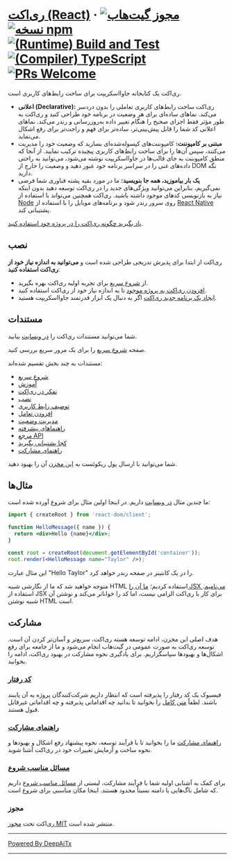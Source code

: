 # [ری‌اکت (React)](https://react.dev/) &middot; [![مجوز گیت‌هاب](https://img.shields.io/badge/license-MIT-blue.svg)](https://github.com/facebook/react/blob/main/LICENSE) [![نسخه npm](https://img.shields.io/npm/v/react.svg?style=flat)](https://www.npmjs.com/package/react) [![(Runtime) Build and Test](https://github.com/facebook/react/actions/workflows/runtime_build_and_test.yml/badge.svg)](https://github.com/facebook/react/actions/workflows/runtime_build_and_test.yml) [![(Compiler) TypeScript](https://github.com/facebook/react/actions/workflows/compiler_typescript.yml/badge.svg?branch=main)](https://github.com/facebook/react/actions/workflows/compiler_typescript.yml) [![PRs Welcome](https://img.shields.io/badge/PRs-welcome-brightgreen.svg)](https://legacy.reactjs.org/docs/how-to-contribute.html#your-first-pull-request)

ری‌اکت یک کتابخانه جاوااسکریپت برای ساخت رابط‌های کاربری است.

* **اعلانی (Declarative):** ری‌اکت ساخت رابط‌های کاربری تعاملی را بدون دردسر می‌کند. نماهای ساده‌ای برای هر وضعیت در برنامه خود طراحی کنید و ری‌اکت به طور مؤثر فقط اجزای صحیح را هنگام تغییر داده به‌روزرسانی و رندر می‌کند. نماهای اعلانی کد شما را قابل پیش‌بینی‌تر، ساده‌تر برای فهم و راحت‌تر برای رفع اشکال می‌نماید.
* **مبتنی بر کامپوننت:** کامپوننت‌های کپسوله‌شده‌ای بسازید که وضعیت خود را مدیریت می‌کنند، سپس آن‌ها را برای ساخت رابط‌های کاربری پیچیده ترکیب نمایید. از آنجا که منطق کامپوننت به جای قالب‌ها در جاوااسکریپت نوشته می‌شود، می‌توانید به راحتی داده‌های غنی را در سراسر برنامه خود عبور دهید و وضعیت را خارج از DOM نگه دارید.
* **یک بار بیاموزید، همه جا بنویسید:** ما در مورد بقیه پشته فناوری شما فرضی نمی‌گیریم، بنابراین می‌توانید ویژگی‌های جدید را در ری‌اکت توسعه دهید بدون اینکه نیاز به بازنویسی کدهای موجود داشته باشید. ری‌اکت همچنین می‌تواند با استفاده از [Node](https://nodejs.org/en) روی سرور رندر شود و برنامه‌های موبایل را با استفاده از [React Native](https://reactnative.dev/) پشتیبانی کند.

[یاد بگیرید چگونه ری‌اکت را در پروژه خود استفاده کنید](https://react.dev/learn).

## نصب

ری‌اکت از ابتدا برای پذیرش تدریجی طراحی شده است و **می‌توانید به اندازه نیاز خود از ری‌اکت استفاده کنید**:

* از [شروع سریع](https://react.dev/learn) برای تجربه اولیه ری‌اکت بهره بگیرید.
* [افزودن ری‌اکت به پروژه موجود](https://react.dev/learn/add-react-to-an-existing-project) تا به اندازه نیاز خود از ری‌اکت استفاده کنید.
* [ایجاد یک برنامه جدید ری‌اکت](https://react.dev/learn/start-a-new-react-project) اگر به دنبال یک ابزار قدرتمند جاوااسکریپت هستید.

## مستندات

شما می‌توانید مستندات ری‌اکت را [در وبسایت](https://react.dev/) بیابید.

صفحه [شروع سریع](https://react.dev/learn) را برای یک مرور سریع بررسی کنید.

مستندات به چند بخش تقسیم شده‌اند:

* [شروع سریع](https://react.dev/learn)
* [آموزش](https://react.dev/learn/tutorial-tic-tac-toe)
* [تفکر در ری‌اکت](https://react.dev/learn/thinking-in-react)
* [نصب](https://react.dev/learn/installation)
* [توصیف رابط کاربری](https://react.dev/learn/describing-the-ui)
* [افزودن تعامل](https://react.dev/learn/adding-interactivity)
* [مدیریت وضعیت](https://react.dev/learn/managing-state)
* [راهنماهای پیشرفته](https://react.dev/learn/escape-hatches)
* [مرجع API](https://react.dev/reference/react)
* [کجا پشتیبانی بگیرید](https://react.dev/community)
* [راهنمای مشارکت](https://legacy.reactjs.org/docs/how-to-contribute.html)

شما می‌توانید با ارسال پول ریکوئست به [این مخزن](https://github.com/reactjs/react.dev) آن را بهبود دهید.

## مثال‌ها

ما چندین مثال [در وبسایت](https://react.dev/) داریم. در اینجا اولین مثال برای شروع آورده شده است:

```jsx
import { createRoot } from 'react-dom/client';

function HelloMessage({ name }) {
  return <div>Hello {name}</div>;
}

const root = createRoot(document.getElementById('container'));
root.render(<HelloMessage name="Taylor" />);
```

این مثال عبارت "Hello Taylor" را در یک کانتینر در صفحه رندر خواهد کرد.

متوجه خواهید شد که ما از نگارشی شبیه HTML استفاده کردیم؛ [ما آن را JSX می‌نامیم](https://react.dev/learn#writing-markup-with-jsx). استفاده از JSX برای کار با ری‌اکت الزامی نیست، اما کد را خواناتر می‌کند و نوشتن آن شبیه نوشتن HTML است.

## مشارکت

هدف اصلی این مخزن، ادامه توسعه هسته ری‌اکت، سریع‌تر و آسان‌تر کردن آن است. توسعه ری‌اکت به صورت عمومی در گیت‌هاب انجام می‌شود و ما از جامعه برای رفع اشکال‌ها و بهبودها سپاسگزاریم. برای یادگیری نحوه مشارکت در بهبود ری‌اکت، ادامه را بخوانید.

### [کد رفتار](https://code.fb.com/codeofconduct)

فیسبوک یک کد رفتار را پذیرفته است که انتظار داریم شرکت‌کنندگان پروژه به آن پایبند باشند. لطفاً [متن کامل](https://code.fb.com/codeofconduct) را بخوانید تا بدانید چه اقداماتی پذیرفته و چه اقداماتی غیرقابل قبول هستند.

### [راهنمای مشارکت](https://legacy.reactjs.org/docs/how-to-contribute.html)

[راهنمای مشارکت](https://legacy.reactjs.org/docs/how-to-contribute.html) ما را بخوانید تا با فرآیند توسعه، نحوه پیشنهاد رفع اشکال و بهبودها و نحوه ساخت و آزمایش تغییرات خود در ری‌اکت آشنا شوید.

### [مسائل مناسب شروع](https://github.com/facebook/react/labels/good%20first%20issue)

برای کمک به آشنایی اولیه شما با فرآیند مشارکت، لیستی از [مسائل مناسب شروع](https://github.com/facebook/react/labels/good%20first%20issue) داریم که شامل باگ‌هایی با دامنه نسبتاً محدود هستند. اینجا مکان مناسبی برای شروع است.

### مجوز

ری‌اکت تحت [مجوز MIT](./LICENSE) منتشر شده است.

---

[Powered By DeepAiTx](https://github.com/DeepAiTx)

---